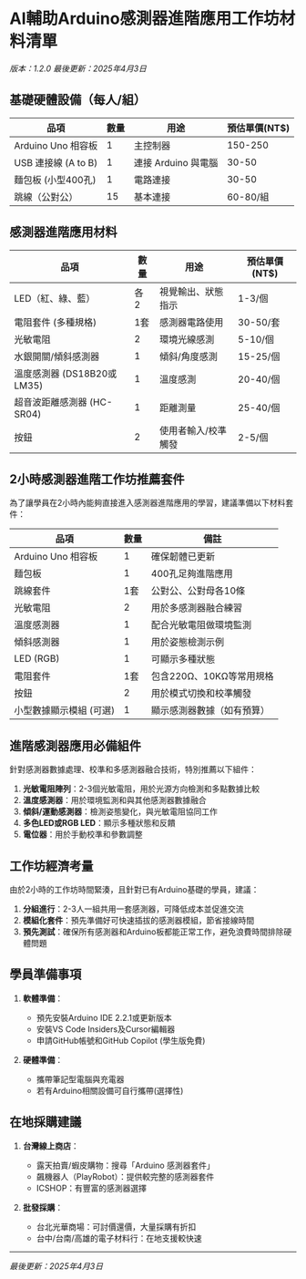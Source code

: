 # AI輔助Arduino感測器進階應用工作坊材料清單

*版本：1.2.0*
*最後更新：2025年4月3日*

## 基礎硬體設備（每人/組）

| 品項 | 數量 | 用途 | 預估單價(NT$) |
|------|------|------|-------------|
| Arduino Uno 相容板 | 1 | 主控制器 | 150-250 |
| USB 連接線 (A to B) | 1 | 連接 Arduino 與電腦 | 30-50 |
| 麵包板 (小型400孔) | 1 | 電路連接 | 30-50 |
| 跳線（公對公） | 15 | 基本連接 | 60-80/組 |

## 感測器進階應用材料

| 品項 | 數量 | 用途 | 預估單價(NT$) |
|------|------|------|-------------|
| LED（紅、綠、藍） | 各 2 | 視覺輸出、狀態指示 | 1-3/個 |
| 電阻套件 (多種規格) | 1套 | 感測器電路使用 | 30-50/套 |
| 光敏電阻 | 2 | 環境光線感測 | 5-10/個 |
| 水銀開關/傾斜感測器 | 1 | 傾斜/角度感測 | 15-25/個 |
| 溫度感測器 (DS18B20或LM35) | 1 | 溫度感測 | 20-40/個 |
| 超音波距離感測器 (HC-SR04) | 1 | 距離測量 | 25-40/個 |
| 按鈕 | 2 | 使用者輸入/校準觸發 | 2-5/個 |

## 2小時感測器進階工作坊推薦套件

為了讓學員在2小時內能夠直接進入感測器進階應用的學習，建議準備以下材料套件：

| 品項 | 數量 | 備註 |
|------|------|------|
| Arduino Uno 相容板 | 1 | 確保韌體已更新 |
| 麵包板 | 1 | 400孔足夠進階應用 |
| 跳線套件 | 1套 | 公對公、公對母各10條 |
| 光敏電阻 | 2 | 用於多感測器融合練習 |
| 溫度感測器 | 1 | 配合光敏電阻做環境監測 |
| 傾斜感測器 | 1 | 用於姿態檢測示例 |
| LED (RGB) | 1 | 可顯示多種狀態 |
| 電阻套件 | 1套 | 包含220Ω、10KΩ等常用規格 |
| 按鈕 | 2 | 用於模式切換和校準觸發 |
| 小型數據顯示模組 (可選) | 1 | 顯示感測器數據（如有預算） |

## 進階感測器應用必備組件

針對感測器數據處理、校準和多感測器融合技術，特別推薦以下組件：

1. **光敏電阻陣列**：2-3個光敏電阻，用於光源方向檢測和多點數據比較
2. **溫度感測器**：用於環境監測和與其他感測器數據融合
3. **傾斜/運動感測器**：檢測姿態變化，與光敏電阻協同工作
4. **多色LED或RGB LED**：顯示多種狀態和反饋
5. **電位器**：用於手動校準和參數調整

## 工作坊經濟考量

由於2小時的工作坊時間緊湊，且針對已有Arduino基礎的學員，建議：

1. **分組進行**：2-3人一組共用一套感測器，可降低成本並促進交流
2. **模組化套件**：預先準備好可快速插拔的感測器模組，節省接線時間
3. **預先測試**：確保所有感測器和Arduino板都能正常工作，避免浪費時間排除硬體問題

## 學員準備事項

1. **軟體準備**：
   - 預先安裝Arduino IDE 2.2.1或更新版本
   - 安裝VS Code Insiders及Cursor編輯器
   - 申請GitHub帳號和GitHub Copilot (學生版免費)

2. **硬體準備**：
   - 攜帶筆記型電腦與充電器
   - 若有Arduino相關設備可自行攜帶(選擇性)

## 在地採購建議

1. **台灣線上商店**：
   - 露天拍賣/蝦皮購物：搜尋「Arduino 感測器套件」
   - 飆機器人（PlayRobot）：提供較完整的感測器套件
   - ICSHOP：有豐富的感測器選擇

2. **批發採購**：
   - 台北光華商場：可討價還價，大量採購有折扣
   - 台中/台南/高雄的電子材料行：在地支援較快速

---

*最後更新：2025年4月3日*